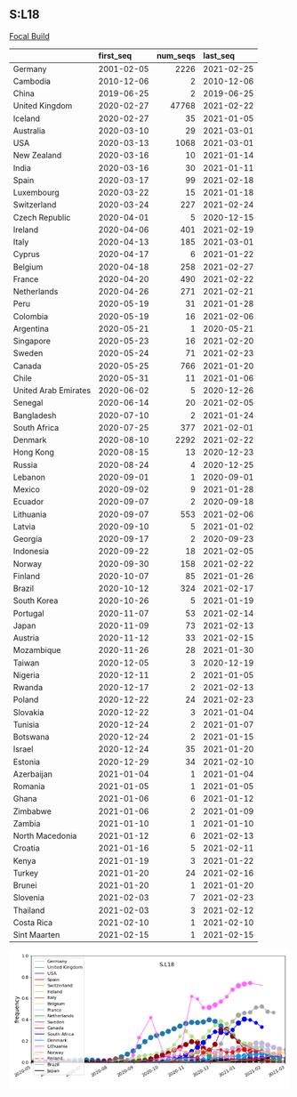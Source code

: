 

## S:L18
[Focal Build](https://nextstrain.org/groups/neherlab/ncov/S.L18?c=gt-S_18)

|                      | first_seq   |   num_seqs | last_seq   |
|:---------------------|:------------|-----------:|:-----------|
| Germany              | 2001-02-05  |       2226 | 2021-02-25 |
| Cambodia             | 2010-12-06  |          2 | 2010-12-06 |
| China                | 2019-06-25  |          2 | 2019-06-25 |
| United Kingdom       | 2020-02-27  |      47768 | 2021-02-22 |
| Iceland              | 2020-02-27  |         35 | 2021-01-05 |
| Australia            | 2020-03-10  |         29 | 2021-03-01 |
| USA                  | 2020-03-13  |       1068 | 2021-03-01 |
| New Zealand          | 2020-03-16  |         10 | 2021-01-14 |
| India                | 2020-03-16  |         30 | 2021-01-11 |
| Spain                | 2020-03-17  |         99 | 2021-02-18 |
| Luxembourg           | 2020-03-22  |         15 | 2021-01-18 |
| Switzerland          | 2020-03-24  |        227 | 2021-02-24 |
| Czech Republic       | 2020-04-01  |          5 | 2020-12-15 |
| Ireland              | 2020-04-06  |        401 | 2021-02-19 |
| Italy                | 2020-04-13  |        185 | 2021-03-01 |
| Cyprus               | 2020-04-17  |          6 | 2021-01-22 |
| Belgium              | 2020-04-18  |        258 | 2021-02-27 |
| France               | 2020-04-20  |        490 | 2021-02-22 |
| Netherlands          | 2020-04-26  |        271 | 2021-02-21 |
| Peru                 | 2020-05-19  |         31 | 2021-01-28 |
| Colombia             | 2020-05-19  |         16 | 2021-02-06 |
| Argentina            | 2020-05-21  |          1 | 2020-05-21 |
| Singapore            | 2020-05-23  |         16 | 2021-02-20 |
| Sweden               | 2020-05-24  |         71 | 2021-02-23 |
| Canada               | 2020-05-25  |        766 | 2021-01-20 |
| Chile                | 2020-05-31  |         11 | 2021-01-06 |
| United Arab Emirates | 2020-06-02  |          5 | 2020-12-26 |
| Senegal              | 2020-06-14  |         20 | 2021-02-05 |
| Bangladesh           | 2020-07-10  |          2 | 2021-01-24 |
| South Africa         | 2020-07-25  |        377 | 2021-02-01 |
| Denmark              | 2020-08-10  |       2292 | 2021-02-22 |
| Hong Kong            | 2020-08-15  |         13 | 2020-12-23 |
| Russia               | 2020-08-24  |          4 | 2020-12-25 |
| Lebanon              | 2020-09-01  |          1 | 2020-09-01 |
| Mexico               | 2020-09-02  |          9 | 2021-01-28 |
| Ecuador              | 2020-09-07  |          2 | 2020-09-18 |
| Lithuania            | 2020-09-07  |        553 | 2021-02-06 |
| Latvia               | 2020-09-10  |          5 | 2021-01-02 |
| Georgia              | 2020-09-17  |          2 | 2020-09-23 |
| Indonesia            | 2020-09-22  |         18 | 2021-02-05 |
| Norway               | 2020-09-30  |        158 | 2021-02-22 |
| Finland              | 2020-10-07  |         85 | 2021-01-26 |
| Brazil               | 2020-10-12  |        324 | 2021-02-17 |
| South Korea          | 2020-10-26  |          5 | 2021-01-19 |
| Portugal             | 2020-11-07  |         53 | 2021-02-14 |
| Japan                | 2020-11-09  |         73 | 2021-02-13 |
| Austria              | 2020-11-12  |         33 | 2021-02-15 |
| Mozambique           | 2020-11-26  |         28 | 2021-01-30 |
| Taiwan               | 2020-12-05  |          3 | 2020-12-19 |
| Nigeria              | 2020-12-11  |          2 | 2021-01-05 |
| Rwanda               | 2020-12-17  |          2 | 2021-02-13 |
| Poland               | 2020-12-22  |         24 | 2021-02-23 |
| Slovakia             | 2020-12-22  |          3 | 2021-01-04 |
| Tunisia              | 2020-12-24  |          2 | 2021-01-07 |
| Botswana             | 2020-12-24  |          2 | 2021-01-15 |
| Israel               | 2020-12-24  |         35 | 2021-01-20 |
| Estonia              | 2020-12-29  |         34 | 2021-02-10 |
| Azerbaijan           | 2021-01-04  |          1 | 2021-01-04 |
| Romania              | 2021-01-05  |          1 | 2021-01-05 |
| Ghana                | 2021-01-06  |          6 | 2021-01-12 |
| Zimbabwe             | 2021-01-06  |          2 | 2021-01-09 |
| Zambia               | 2021-01-10  |          1 | 2021-01-10 |
| North Macedonia      | 2021-01-12  |          6 | 2021-02-13 |
| Croatia              | 2021-01-16  |          5 | 2021-02-11 |
| Kenya                | 2021-01-19  |          3 | 2021-01-22 |
| Turkey               | 2021-01-20  |         24 | 2021-02-16 |
| Brunei               | 2021-01-20  |          1 | 2021-01-20 |
| Slovenia             | 2021-02-03  |          7 | 2021-02-23 |
| Thailand             | 2021-02-03  |          3 | 2021-02-12 |
| Costa Rica           | 2021-02-10  |          1 | 2021-02-10 |
| Sint Maarten         | 2021-02-15  |          1 | 2021-02-15 |

![Overall trends S.L18](/overall_trends_figures/overall_trends_S.L18.png)